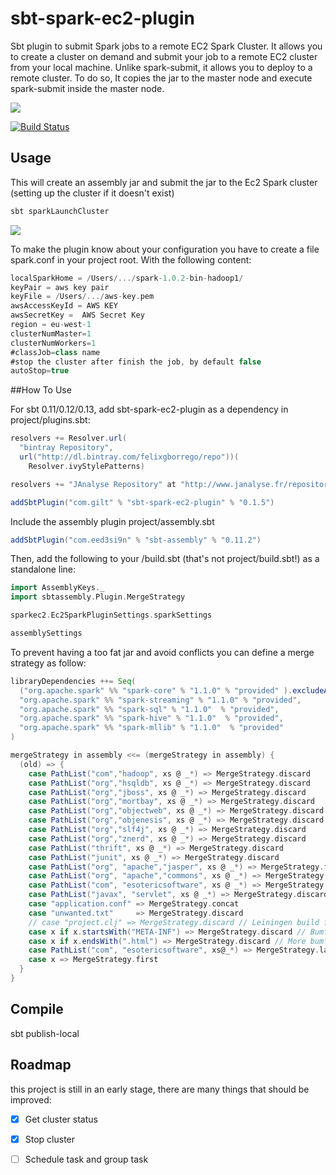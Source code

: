 sbt-spark-ec2-plugin
====================

Sbt plugin to submit Spark jobs to a remote EC2 Spark Cluster.
It allows you to create a cluster on demand and submit your job to a remote EC2 cluster from your local machine.
Unlike spark-submit, it allows you to deploy to a remote cluster. To do so, It copies the jar to the master node and 
execute spark-submit inside the master node.

![](https://raw2.github.com/felixgborrego/sbt-spark-ec2-plugin/master/docs/diagram.png)


[![Build Status](https://travis-ci.org/felixgborrego/lib-spark-manager.svg?branch=master)](https://travis-ci.org/felixgborrego/lib-spark-manager)

## Usage

This will create an assembly jar and submit the jar to the Ec2 Spark cluster (setting up the cluster if it doesn't exist)

```scala
sbt sparkLaunchCluster
```

![](https://raw2.github.com/felixgborrego/sbt-spark-ec2-plugin/master/docs/sbt-spark-ec2.gif)


To make the plugin know about your configuration you have to create a file spark.conf in your project root. With the 
following content:

```scala
localSparkHome = /Users/.../spark-1.0.2-bin-hadoop1/
keyPair = aws key pair
keyFile = /Users/.../aws-key.pem
awsAccessKeyId = AWS KEY
awsSecretKey =  AWS Secret Key
region = eu-west-1
clusterNumMaster=1
clusterNumWorkers=1
#classJob=class name
#stop the cluster after finish the job, by default false
autoStop=true
```




##How To Use

For sbt 0.11/0.12/0.13, add sbt-spark-ec2-plugin as a dependency in project/plugins.sbt:

```scala
resolvers += Resolver.url(
  "bintray Repository",
  url("http://dl.bintray.com/felixgborrego/repo"))(
    Resolver.ivyStylePatterns)

resolvers += "JAnalyse Repository" at "http://www.janalyse.fr/repository/"

addSbtPlugin("com.gilt" % "sbt-spark-ec2-plugin" % "0.1.5")
```


Include the assembly plugin project/assembly.sbt

```scala
addSbtPlugin("com.eed3si9n" % "sbt-assembly" % "0.11.2")
```


Then, add the following to your <project-root>/build.sbt (that's not project/build.sbt!) as a standalone line:

```scala
import AssemblyKeys._
import sbtassembly.Plugin.MergeStrategy

sparkec2.Ec2SparkPluginSettings.sparkSettings

assemblySettings
```

To prevent having a too fat jar and avoid conflicts you can define a merge strategy as follow:

```scala
libraryDependencies ++= Seq(
  ("org.apache.spark" %% "spark-core" % "1.1.0" % "provided" ).excludeAll(excludeMortbayJetty),
  "org.apache.spark" %% "spark-streaming" % "1.1.0" % "provided",
  "org.apache.spark" %% "spark-sql" % "1.1.0"  % "provided",
  "org.apache.spark" %% "spark-hive" % "1.1.0"  % "provided",
  "org.apache.spark" %% "spark-mllib" % "1.1.0"  % "provided"
)

mergeStrategy in assembly <<= (mergeStrategy in assembly) {
  (old) => {
    case PathList("com","hadoop", xs @ _*) => MergeStrategy.discard
    case PathList("org","hsqldb", xs @ _*) => MergeStrategy.discard
    case PathList("org","jboss", xs @ _*) => MergeStrategy.discard
    case PathList("org","mortbay", xs @ _*) => MergeStrategy.discard
    case PathList("org","objectweb", xs @ _*) => MergeStrategy.discard
    case PathList("org","objenesis", xs @ _*) => MergeStrategy.discard
    case PathList("org","slf4j", xs @ _*) => MergeStrategy.discard
    case PathList("org","znerd", xs @ _*) => MergeStrategy.discard
    case PathList("thrift", xs @ _*) => MergeStrategy.discard
    case PathList("junit", xs @ _*) => MergeStrategy.discard
    case PathList("org", "apache","jasper", xs @ _*) => MergeStrategy.first
    case PathList("org", "apache","commons", xs @ _*) => MergeStrategy.first
    case PathList("com", "esotericsoftware", xs @ _*) => MergeStrategy.first
    case PathList("javax", "servlet", xs @ _*) => MergeStrategy.discard
    case "application.conf" => MergeStrategy.concat
    case "unwanted.txt"     => MergeStrategy.discard
    // case "project.clj" => MergeStrategy.discard // Leiningen build files
    case x if x.startsWith("META-INF") => MergeStrategy.discard // Bumf
    case x if x.endsWith(".html") => MergeStrategy.discard // More bumf
    case PathList("com", "esotericsoftware", xs@_*) => MergeStrategy.last // For Log$Logger.class
    case x => MergeStrategy.first
  }
}
```

## Compile 

sbt publish-local

## Roadmap

this project is still in an early stage, there are many things that should be improved:

- [X] Get cluster status
- [X] Stop cluster
- [ ] Schedule task and group task






